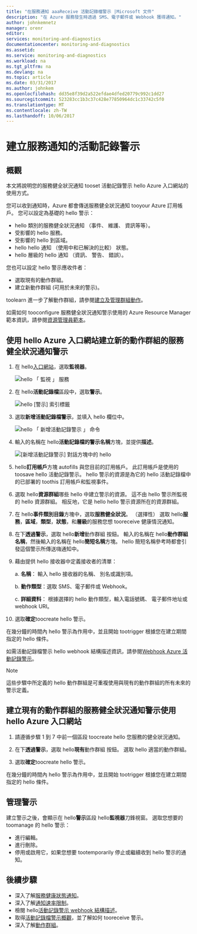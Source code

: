 ```yaml
---
title: "在服務通知 aaaReceive 活動記錄檔警示 |Microsoft 文件"
description: "在 Azure 服務發生時透過 SMS、電子郵件或 Webhook 獲得通知。"
author: johnkemnetz
manager: orenr
editor: 
services: monitoring-and-diagnostics
documentationcenter: monitoring-and-diagnostics
ms.assetid: 
ms.service: monitoring-and-diagnostics
ms.workload: na
ms.tgt_pltfrm: na
ms.devlang: na
ms.topic: article
ms.date: 03/31/2017
ms.author: johnkem
ms.openlocfilehash: dd35e8f39d2a522efdae4dfed20779c992c1dd27
ms.sourcegitcommit: 523283cc1b3c37c428e77850964dc1c33742c5f0
ms.translationtype: MT
ms.contentlocale: zh-TW
ms.lasthandoff: 10/06/2017
---
```

# <a name="create-activity-log-alerts-on-service-notifications"></a>建立服務通知的活動記錄警示
## <a name="overview"></a>概觀
本文將說明您的服務健全狀況通知 tooset 活動記錄警示 hello Azure 入口網站的使用方式。  

您可以收到通知時，Azure 都會傳送服務健全狀況通知 tooyour Azure 訂用帳戶。 您可以設定為基礎的 hello 警示：

- hello 類別的服務健全狀況通知 （事件、 維護、 資訊等等）。
- 受影響的 hello 服務。
- 受影響的 hello 到區域。
- hello hello 通知 （使用中和已解決的比較） 狀態。
- hello 層級的 hello 通知 （資訊、 警告、 錯誤）。

您也可以設定 hello 警示應收件者：

- 選取現有的動作群組。
- 建立新動作群組 (可用於未來的警示)。

toolearn 進一步了解動作群組，請參閱[建立及管理群組動作](monitoring-action-groups.md)。

如需如何 tooconfigure 服務健全狀況通知警示使用的 Azure Resource Manager 範本資訊，請參閱[資源管理員範本](monitoring-create-activity-log-alerts-with-resource-manager-template.md)。

## <a name="create-an-alert-on-a-service-health-notification-for-a-new-action-group-by-using-hello-azure-portal"></a>使用 hello Azure 入口網站建立新的動作群組的服務健全狀況通知警示
1. 在 hello[入口網站](https://portal.azure.com)，選取**監視器**。

    ![hello 「 監視 」 服務](./media/monitoring-activity-log-alerts-on-service-notifications/home-monitor.png)

2. 在 hello**活動記錄檔**區段中，選取**警示**。

    ![hello [警示] 索引標籤](./media/monitoring-activity-log-alerts-on-service-notifications/alerts-blades.png)

3. 選取**新增活動記錄檔警示**，並填入 hello 欄位中。

    ![hello 「 新增活動記錄警示 」 命令](./media/monitoring-activity-log-alerts-on-service-notifications/add-activity-log-alert.png)

4. 輸入的名稱在 hello**活動記錄檔的警示名稱**方塊，並提供**描述**。

    ![[新增活動記錄警示] 對話方塊中的 hello](./media/monitoring-activity-log-alerts-on-service-notifications/activity-log-alert-service-notification-new-action-group.png)

5. hello**訂用帳戶**方塊 autofills 與您目前的訂用帳戶。 此訂用帳戶是使用的 toosave hello 活動記錄警示。 hello 警示的資源是為它的 hello 活動記錄檔中的已部署的 toothis 訂用帳戶和監視事件。

6. 選取 hello**資源群組**哪些 hello 中建立警示的資源。 這不由 hello 警示所監視的 hello 資源群組。 相反地，它是 hello hello 警示資源所在的資源群組。

7. 在 hello**事件類別目錄**方塊中，選取**服務健全狀況**。 （選擇性） 選取 hello**服務**，**區域**，**類型**，**狀態**，和**層級**的服務您想 tooreceive 健康情況通知。

8. 在下**透過警示**，選取 hello**新增**動作群組 按鈕。 輸入的名稱在 hello**動作群組名稱**，然後輸入的名稱在 hello**簡短名稱**方塊。 hello 簡短名稱參考時都會引發這個警示所傳送嗨通知中。

9. 藉由提供 hello 接收器中定義接收者的清單：

    a. **名稱**： 輸入 hello 接收器的名稱、 別名或識別項。

    b. **動作類型**：選取 SMS、電子郵件或 Webhook。

    c. **詳細資料**： 根據選擇的 hello 動作類型，輸入電話號碼、 電子郵件地址或 webhook URI。

10. 選取**確定**toocreate hello 警示。

在幾分鐘的時間內 hello 警示為作用中，並且開始 tootrigger 根據您在建立期間指定的 hello 條件。

如需活動記錄檔警示 hello webhook 結構描述資訊，請參閱[Webhook Azure 活動記錄警示](monitoring-activity-log-alerts-webhook.md)。

>[!NOTE]
>這些步驟中所定義的 hello 動作群組是可重複使用與現有的動作群組的所有未來的警示定義。
>
>

## <a name="create-an-alert-on-a-service-health-notification-for-an-existing-action-group-by-using-hello-azure-portal"></a>建立現有的動作群組的服務健全狀況通知警示使用 hello Azure 入口網站

1. 請遵循步驟 1 到 7 中前一個區段 toocreate hello 您服務的健全狀況通知。 

2. 在下**透過警示**，選取 hello**現有**動作群組 按鈕。 選取 hello 適當的動作群組。

3. 選取**確定**toocreate hello 警示。

在幾分鐘的時間內 hello 警示為作用中，並且開始 tootrigger 根據您在建立期間指定的 hello 條件。

## <a name="manage-your-alerts"></a>管理警示

建立警示之後，會顯示在 hello**警示**區段 hello**監視器**刀鋒視窗。 選取您想要的 toomanage 的 hello 警示：

* 進行編輯。
* 進行刪除。
* 停用或啟用它，如果您想要 tootemporarily 停止或繼續收到 hello 警示的通知。

## <a name="next-steps"></a>後續步驟
- 深入了解[服務健康狀態通知](monitoring-service-notifications.md)。
- 深入了解[通知速率限制](monitoring-alerts-rate-limiting.md)。
- 檢閱 hello[活動記錄警示 webhook 結構描述](monitoring-activity-log-alerts-webhook.md)。
- 取得[活動記錄檔警示概觀](monitoring-overview-alerts.md)，並了解如何 tooreceive 警示。 
- 深入了解[動作群組](monitoring-action-groups.md)。

